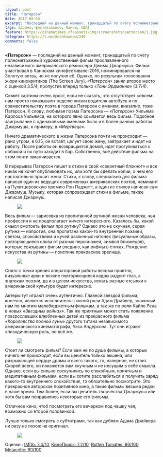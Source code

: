 ```yaml
---
layout: post
title: "Патерсон"
date: 2017-08-08
excerpt: "Последний на данный момент, тринадцатый по счёту полнометражный художественный фильм прославленного независимого американского режиссера Джима Джармуша. Главный герой — водитель автобуса и по совместительству поэт."
tags: [драма, фестивальное, Канны, США]
feature: https://cinematimes.cf/assets/img/screenshots/patterson/1.jpg
telegram: https://t.me/Anonhownow/249
comments: false
---
```

**«Патерсон»** — последний на данный момент, тринадцатый по счёту полнометражный художественный фильм прославленного независимого американского режиссера Джима Джармуша. Фильм участвовал в Каннском кинофестивале-2016, номинировался на Золотую ветвь, но не получил её. Однако, по результам голосования жюри кинокритиков (The Screen Jury), *«Патерсон»* занял второе место с оценкой 3.5/4, пропустив вперед только *«Тони Эрдманна»* (3.7/4).

Сюжет картины очень прост, если не сказать, что отсутствует совсем: нам просто показывают неделю жизни водителя автобуса и по совместительству поэта в городе Патерсон с именем, внезапно, тоже Патерсон. К слову, любимая поэма Патерсона — *«Патерсон»* Уильяма Карлоса Уильямса, на которого явно ссылается весь фильм. Подобное заигрывание с одинаковыми именами было и в более ранних работах Джармуша, к примеру, в *«Мертвеце»*.

Ничего драматического в жизни Патерсона почти не происходит — рано утром, в 6.15, он встаёт, целует свою жену, завтракает и идет на работу. После работы он возвращается домой, идет прогуливаться с собакой и по пути заходит в бар. Собственно, всё действие фильма на этом почти заканчивается.

В перерывах Патерсон пишет в стихи в свой «секретный блокнот» и все никак не хочет опубликовать их, или хотя бы сделать копии, о чем его настоятельно просит жена. Стихи, к слову, специально для фильма написал один из ведущих современных американских поэтов, номинант на Пулитцеровскую премию Рон Паджетт, а один из стихов написал сам Джармуш. Музыку, которая сопровождает стихи в фильме, также написал Джармуш.

<figure>
		<a href="https://cinematimes.cf/assets/img/screenshots/patterson/2.jpg"><img src="https://cinematimes.cf/assets/img/screenshots/patterson/2.jpg"></a>
</figure>

Весь фильм — зарисовка из пропитанной рутиной жизни человека, чья профессия и не предполагает ничего интересного. Казалось бы, какой смысл смотреть фильм про рутину? Однако это не скучная, серая рутина — напротив, она пропитана какой-то внутренней поэзией, светом, спокойствием и кучей различных ниточек (визуальные образы, повторяющиеся слова от разных персонажей, символ близнецов), которые связывают фильм воедино, как рифмы в стихах. Рождение искусства из рутины — поистине прекрасное зрелище.

<figure>
		<a href="https://cinematimes.cf/assets/img/screenshots/patterson/3.png"><img src="https://cinematimes.cf/assets/img/screenshots/patterson/3.png"></a>
</figure>

Снято с точки зрения операторской работы весьма приятно, визуальные арки и всякие повторяющиеся кадры радуют глаз, а знатокам поэзии, да и в целом искусства, искать разные отсылки к американской культуре будет интересно.

Актеры тут играют очень аутентично. Главной звездой фильма, конечно, является исполнитель главной роли Адам Драйвер, знакомый нам по многим малобюджетным фильмам, а так же по роли Кайло Рена в новых *«Звездных войнах»*. Так же приятным может стать появление повзрослевших влюбленных детей из прекрасного фильма *«Королевства полной луны»* другого титана независимого американского кинематографа, Уэса Андерсона. Тут они играют эпизодическую роль, но всё же.

<figure>
		<a href="https://cinematimes.cf/assets/img/screenshots/patterson/4.png"><img src="https://cinematimes.cf/assets/img/screenshots/patterson/4.png"></a>
</figure>

Стоит ли смотреть фильм? Если вам не по душе фильмы, в которых ничего не происходит, если вы ценитель только экшена, или разрывающей сердце драмы и всего такого, то, наверное, не стоит. Скорей всего, он покажется вам скучным и не несущим в себе смысла. Однако, если вы сильно соскучились по спокойным, приятным и медитативным фильмам, если вы хотите расслабиться и получить заряд какого-то внутреннего спокойствия, то обязательно посмотрите. Это прекрасное авторское позитивное кино, а такие фильмы весьма редки в наше время. Тем более, если вы ценитель творчества Джармуша или хотя бы вам понравились некоторые его фильмы. 

Отличное кино, чтоб посмотреть его вечерком под чашку чая, возможно со второй половинкой.

Лучше только смотреть с субтитрами, так как дубляж Адама Драйвера ни разу не похож на оригинал.

<figure>
		<a href="https://cinematimes.cf/assets/img/screenshots/patterson/5.png"><img src="https://cinematimes.cf/assets/img/screenshots/patterson/5.png"></a>
</figure>

Оценки
:   [IMDb: 7.4/10](http://www.imdb.com/title/tt5247022/ "IMDb: международный зрительский рейтинг"), [КиноПоиск: 7.2/10](https://www.kinopoisk.ru/film/paterson-2016-954059/ "КиноПоиск: русский пользовательский рейтинг"), [Rotten Tomates: 96/100](https://www.rottentomatoes.com/m/paterson/ "Рейтинг критиков: отображает процент положительных рецензий"), [Metacritic: 90/100](http://www.metacritic.com/movie/paterson "Средняя оценка рецензий критиков")

